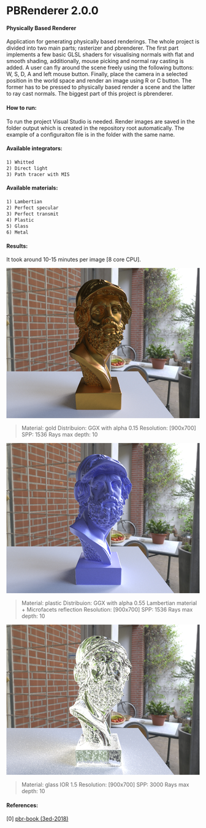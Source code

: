 # PBRenderer 2.0.0

####  Physically Based Renderer

Application for generating physically based renderings. The whole project is divided into two main parts; rasterizer and pbrenderer. The first part implements a few basic GLSL shaders for visualising normals with flat and smooth shading, additionally, mouse picking and normal ray casting is added. A user can fly around the scene freely using the following buttons: W, S, D, A and left mouse button. Finally, place the camera in a selected position in the world space and render an image using R or C button. The former has to be pressed to physically based render a scene and the latter to ray cast normals. The biggest part of this project is pbrenderer.

#### How to run:

To run the project Visual Studio is needed. Render images are saved in the folder output which is created in the repository root automatically. The example of a configuraiton file is in the folder with the same name.

#### Available integrators:

```
1) Whitted
2) Direct light
3) Path tracer with MIS
```

####  Available materials:

```
1) Lambertian
2) Perfect specular
3) Perfect transmit
4) Plastic
5) Glass
6) Metal
```

####  Results:

It took around 10-15 minutes per image [8 core CPU].

![output_1](https://github.com/Zielon/PBRenderer/blob/master/samples/ajax_gold.jpg)
> Material: gold 
> Distribuion: GGX with alpha 0.15
> Resolution: [900x700]
> SPP: 1536
> Rays max depth: 10

![output_1](https://github.com/Zielon/PBRenderer/blob/master/samples/ajax_plastic.jpg)
> Material: plastic
> Distribuion: GGX with alpha 0.55
> Lambertian material + Microfacets reflection
> Resolution: [900x700]
> SPP: 1536
> Rays max depth: 10

![output_1](https://github.com/Zielon/PBRenderer/blob/master/samples/ajax_glass.jpg)
> Material: glass
> IOR 1.5
> Resolution: [900x700]
> SPP: 3000
> Rays max depth: 10

#### References:
[0] [pbr-book (3ed-2018)](http://www.pbr-book.org/3ed-2018/contents.html)